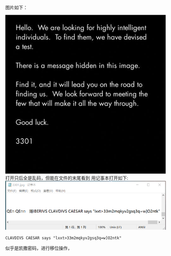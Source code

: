 图片如下：

![3301](./images/3301.jpg)
打开只后全是乱码，但能在文件的末尾看到
用记事本打开如下:
![记事本打开](./images/1.png)
```
CLAVDIVS CAESAR says "lxxt>33m2mqkyv2gsq3q=w]O2ntk"
```
似乎是凯撒密码，进行移位操作，